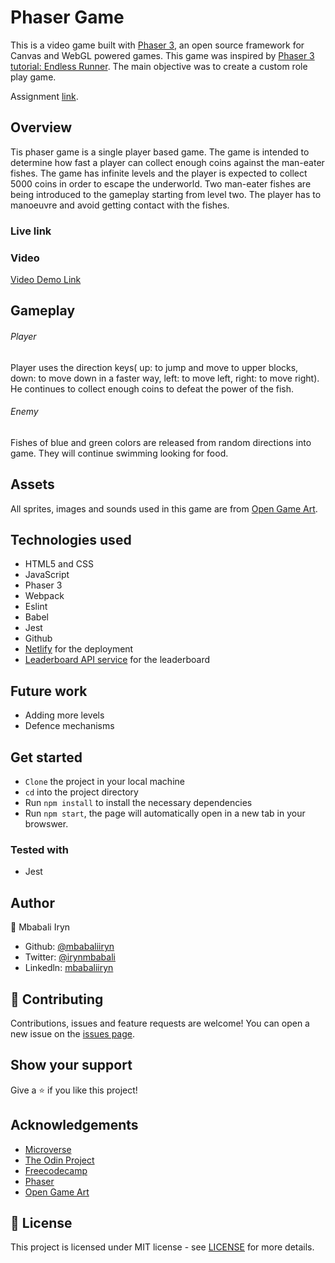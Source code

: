 # Phaser Game


This is a video game built with [Phaser 3](https://phaser.io), an open source framework for Canvas and WebGL powered games. This game was inspired by [Phaser 3 tutorial: Endless Runner](http://phaser.io/tutorials/making-your-first-phaser-3-game/part1). The main objective was to create a custom role play game.

Assignment [link](https://www.notion.so/Platform-game-4a55a7d1fcc245bcb012c76814764712).

## Overview
Tis phaser game is a single player based game. The game is intended to determine how fast a player can collect enough coins against the man-eater fishes. The game has infinite levels and the player is  expected to collect 5000 coins in order to escape the underworld.
Two man-eater fishes are being introduced to the gameplay starting from level two. The player has to manoeuvre and avoid getting contact with the fishes.

### Live link


### Video
[Video Demo Link]()


## Gameplay
###### Player
Player uses the direction keys( up: to jump and move to upper blocks, down: to move down in a faster way, left: to move left, right: to move right). He continues to collect enough coins to defeat the power of the fish.

###### Enemy
Fishes of blue and green colors are released from random directions into game. They will continue swimming looking for food.

## Assets
All sprites, images and sounds used in this game are from [Open Game Art](https://opengameart.org).

## Technologies used
* HTML5 and CSS
* JavaScript
* Phaser 3
* Webpack
* Eslint
* Babel
* Jest
* Github
* [Netlify](https://app.netlify.com/) for the deployment
* [Leaderboard API service](https://www.notion.so/Leaderboard-API-service-24c0c3c116974ac49488d4eb0267ade3) for the leaderboard

## Future work
- Adding more levels
- Defence mechanisms

## Get started
- `Clone` the project in your local machine
- `cd` into the project directory
- Run `npm install` to install the necessary dependencies
- Run `npm start`, the page will automatically open in a new tab in your browswer.

### Tested with 
- Jest

## Author

👤 Mbabali Iryn

- Github: [@mbabaliiryn](https://github.com/mbabaliiryn)
- Twitter: [@irynmbabali](https://twitter.com/irynmbabali)
- Linkedln: [mbabaliiryn](https://www.linkedin.com/in/mbabaliiryn)


## 🤝 Contributing

Contributions, issues and feature requests are welcome!
You can open a new issue on the [issues page](https://github.com/OlukaDenis/fitaita/issues).

## Show your support

Give a ⭐️ if you like this project!

## Acknowledgements
- [Microverse](https://www.microverse.org/)
- [The Odin Project](https://www.theodinproject.com/)
- [Freecodecamp](http://freecodecamp.org/)
- [Phaser](https://phaser.io)
- [Open Game Art](https://opengameart.org)

## 📝 License

This project is licensed under MIT license - see [LICENSE](/LICENSE) for more details.
